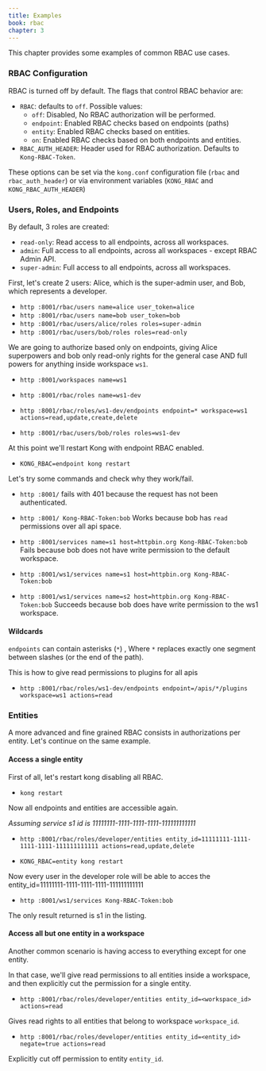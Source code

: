 ```yaml
---
title: Examples
book: rbac
chapter: 3
---
```


This chapter provides some examples of common RBAC use cases.

### RBAC Configuration

RBAC is turned off by default. The flags that control RBAC behavior
are:

- `RBAC`: defaults to `off`. Possible values:
  - `off`: Disabled, No RBAC authorization will be performed.
  - `endpoint`: Enabled RBAC checks based on endpoints (paths)
  - `entity`: Enabled RBAC checks based on entities.
  - `on`: Enabled RBAC checks based on both endpoints and entities.
- `RBAC_AUTH_HEADER`: Header used for RBAC authorization. Defaults to
    `Kong-RBAC-Token`.

These options can be set via the `kong.conf` configuration file
(`rbac` and `rbac_auth_header`) or via environment variables
(`KONG_RBAC` and `KONG_RBAC_AUTH_HEADER`)

### Users, Roles, and Endpoints

By default, 3 roles are created:

- `read-only`: Read access to all endpoints, across all workspaces.
- `admin`: Full access to all endpoints, across all workspaces - except
  RBAC Admin API.
- `super-admin`: Full access to all endpoints, across all workspaces.

First, let's create 2 users: Alice, which is the super-admin user, and
Bob, which represents a developer.

- `http :8001/rbac/users name=alice user_token=alice`
- `http :8001/rbac/users name=bob user_token=bob`
- `http :8001/rbac/users/alice/roles roles=super-admin`
- `http :8001/rbac/users/bob/roles roles=read-only`

We are going to authorize based only on endpoints,
giving Alice superpowers and bob only read-only rights for the general
case AND full powers for anything inside workspace `ws1`.

- `http :8001/workspaces name=ws1`

- `http :8001/rbac/roles name=ws1-dev`

- `http :8001/rbac/roles/ws1-dev/endpoints endpoint=* workspace=ws1 actions=read,update,create,delete`

- `http :8001/rbac/users/bob/roles roles=ws1-dev`

At this point we'll restart Kong with endpoint RBAC enabled.

- `KONG_RBAC=endpoint kong restart`

Let's try some commands and check why they work/fail.

- `http :8001/` fails with 401 because the request has not been authenticated.

- `http :8001/ Kong-RBAC-Token:bob` Works because bob has `read`
  permissions over all api space.

- `http :8001/services name=s1 host=httpbin.org Kong-RBAC-Token:bob`
Fails because bob does not have write permission to the default workspace.

- `http :8001/ws1/services name=s1 host=httpbin.org Kong-RBAC-Token:bob`
- `http :8001/ws1/services name=s2 host=httpbin.org Kong-RBAC-Token:bob`
Succeeds because bob does have write permission to the ws1 workspace.


#### Wildcards

`endpoints` can contain asterisks (`*`) , Where `*` replaces exactly
one segment between slashes (or the end of the path).

This is how to give read permissions to plugins for all apis
- `http :8001/rbac/roles/ws1-dev/endpoints endpoint=/apis/*/plugins workspace=ws1 actions=read`

### Entities

A more advanced and fine grained RBAC consists in authorizations per
entity. Let's continue on the same example.

#### Access a single entity
First of all, let's restart kong disabling all RBAC.

- `kong restart`

Now all endpoints and entities are accessible again.

*Assuming service s1 id is 11111111-1111-1111-1111-111111111111*

- `http :8001/rbac/roles/developer/entities entity_id=11111111-1111-1111-1111-111111111111 actions=read,update,delete`

- `KONG_RBAC=entity kong restart`

Now every user in the developer role will be able to acces the entity_id=11111111-1111-1111-1111-111111111111

- `http :8001/ws1/services Kong-RBAC-Token:bob`

The only result returned is s1 in the listing.

#### Access all but one entity in a workspace

Another common scenario is having access to everything except for one
entity.

In that case, we'll give read permissions to all entities inside a
workspace, and then explicitly cut the permission for a single entity.

- `http :8001/rbac/roles/developer/entities entity_id=<workspace_id> actions=read`

Gives read rights to all entities that belong to workspace `workspace_id`.

- `http :8001/rbac/roles/developer/entities entity_id=<entity_id> negate=true actions=read`

Explicitly cut off permission to entity `entity_id`.
